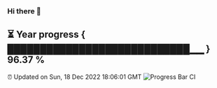 ### Hi there 👋
⏳ Year progress { ████████████████████████████▁▁ } 96.37 %
---
⏰ Updated on Sun, 18 Dec 2022 18:06:01 GMT
![Progress Bar CI](https://github.com/Moyi321/Moyi321/workflows/Progress%20Bar%20CI/badge.svg)
